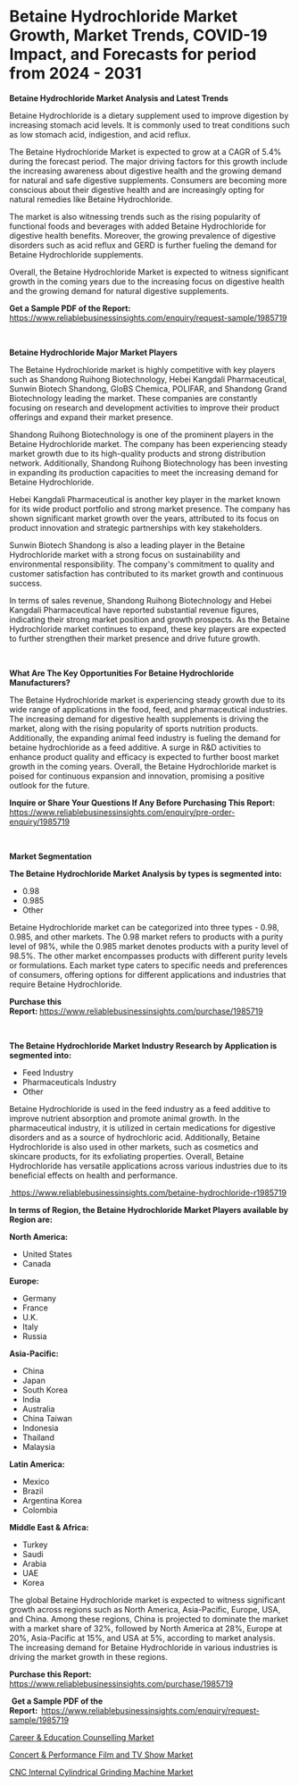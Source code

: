 <p><h1>Betaine Hydrochloride Market Growth, Market Trends, COVID-19 Impact, and Forecasts for period from 2024 - 2031</h1></p><p><strong>Betaine Hydrochloride Market Analysis and Latest Trends</strong></p>
<p><p>Betaine Hydrochloride is a dietary supplement used to improve digestion by increasing stomach acid levels. It is commonly used to treat conditions such as low stomach acid, indigestion, and acid reflux.</p><p>The Betaine Hydrochloride Market is expected to grow at a CAGR of 5.4% during the forecast period. The major driving factors for this growth include the increasing awareness about digestive health and the growing demand for natural and safe digestive supplements. Consumers are becoming more conscious about their digestive health and are increasingly opting for natural remedies like Betaine Hydrochloride.</p><p>The market is also witnessing trends such as the rising popularity of functional foods and beverages with added Betaine Hydrochloride for digestive health benefits. Moreover, the growing prevalence of digestive disorders such as acid reflux and GERD is further fueling the demand for Betaine Hydrochloride supplements.</p><p>Overall, the Betaine Hydrochloride Market is expected to witness significant growth in the coming years due to the increasing focus on digestive health and the growing demand for natural digestive supplements.</p></p>
<p><strong>Get a Sample PDF of the Report:&nbsp;</strong> <a href="https://www.reliablebusinessinsights.com/enquiry/request-sample/1985719">https://www.reliablebusinessinsights.com/enquiry/request-sample/1985719</a></p>
<p>&nbsp;</p>
<p><strong>Betaine Hydrochloride Major Market Players</strong></p>
<p><p>The Betaine Hydrochloride market is highly competitive with key players such as Shandong Ruihong Biotechnology, Hebei Kangdali Pharmaceutical, Sunwin Biotech Shandong, GloBS Chemica, POLIFAR, and Shandong Grand Biotechnology leading the market. These companies are constantly focusing on research and development activities to improve their product offerings and expand their market presence. </p><p>Shandong Ruihong Biotechnology is one of the prominent players in the Betaine Hydrochloride market. The company has been experiencing steady market growth due to its high-quality products and strong distribution network. Additionally, Shandong Ruihong Biotechnology has been investing in expanding its production capacities to meet the increasing demand for Betaine Hydrochloride. </p><p>Hebei Kangdali Pharmaceutical is another key player in the market known for its wide product portfolio and strong market presence. The company has shown significant market growth over the years, attributed to its focus on product innovation and strategic partnerships with key stakeholders.</p><p>Sunwin Biotech Shandong is also a leading player in the Betaine Hydrochloride market with a strong focus on sustainability and environmental responsibility. The company's commitment to quality and customer satisfaction has contributed to its market growth and continuous success.</p><p>In terms of sales revenue, Shandong Ruihong Biotechnology and Hebei Kangdali Pharmaceutical have reported substantial revenue figures, indicating their strong market position and growth prospects. As the Betaine Hydrochloride market continues to expand, these key players are expected to further strengthen their market presence and drive future growth.</p></p>
<p>&nbsp;</p>
<p><strong>What Are The Key Opportunities For Betaine Hydrochloride Manufacturers?</strong></p>
<p><p>The Betaine Hydrochloride market is experiencing steady growth due to its wide range of applications in the food, feed, and pharmaceutical industries. The increasing demand for digestive health supplements is driving the market, along with the rising popularity of sports nutrition products. Additionally, the expanding animal feed industry is fueling the demand for betaine hydrochloride as a feed additive. A surge in R&D activities to enhance product quality and efficacy is expected to further boost market growth in the coming years. Overall, the Betaine Hydrochloride market is poised for continuous expansion and innovation, promising a positive outlook for the future.</p></p>
<p><strong>Inquire or Share Your Questions If Any Before Purchasing This Report:</strong> <a href="https://www.reliablebusinessinsights.com/enquiry/pre-order-enquiry/1985719">https://www.reliablebusinessinsights.com/enquiry/pre-order-enquiry/1985719</a></p>
<p>&nbsp;</p>
<p><strong>Market Segmentation</strong></p>
<p><strong>The Betaine Hydrochloride Market Analysis by types is segmented into:</strong></p>
<p><ul><li>0.98</li><li>0.985</li><li>Other</li></ul></p>
<p><p>Betaine Hydrochloride market can be categorized into three types - 0.98, 0.985, and other markets. The 0.98 market refers to products with a purity level of 98%, while the 0.985 market denotes products with a purity level of 98.5%. The other market encompasses products with different purity levels or formulations. Each market type caters to specific needs and preferences of consumers, offering options for different applications and industries that require Betaine Hydrochloride.</p></p>
<p><strong>Purchase this Report:&nbsp;</strong><a href="https://www.reliablebusinessinsights.com/purchase/1985719">https://www.reliablebusinessinsights.com/purchase/1985719</a></p>
<p>&nbsp;</p>
<p><strong>The Betaine Hydrochloride Market Industry Research by Application is segmented into:</strong></p>
<p><ul><li>Feed Industry</li><li>Pharmaceuticals Industry</li><li>Other</li></ul></p>
<p><p>Betaine Hydrochloride is used in the feed industry as a feed additive to improve nutrient absorption and promote animal growth. In the pharmaceutical industry, it is utilized in certain medications for digestive disorders and as a source of hydrochloric acid. Additionally, Betaine Hydrochloride is also used in other markets, such as cosmetics and skincare products, for its exfoliating properties. Overall, Betaine Hydrochloride has versatile applications across various industries due to its beneficial effects on health and performance.</p></p>
<p><a href="https://www.reliablebusinessinsights.com/betaine-hydrochloride-r1985719">&nbsp;https://www.reliablebusinessinsights.com/betaine-hydrochloride-r1985719</a></p>
<p><strong>In terms of Region, the Betaine Hydrochloride Market Players available by Region are:</strong></p>
<p>
    <p> <strong> North America: </strong>
        <ul>
            <li>United States</li>
            <li>Canada</li>
        </ul>
        </p> 
    <p> <strong> Europe: </strong>
        <ul>
            <li>Germany</li>
            <li>France</li>
            <li>U.K.</li>
            <li>Italy</li>
            <li>Russia</li>
        </ul>
        </p> 
    <p> <strong> Asia-Pacific: </strong>
        <ul>
            <li>China</li>
            <li>Japan</li>
            <li>South Korea</li>
            <li>India</li>
            <li>Australia</li>
            <li>China Taiwan</li>
            <li>Indonesia</li>
            <li>Thailand</li>
            <li>Malaysia</li>
        </ul>
        </p> 
    <p> <strong> Latin America: </strong>
        <ul>
            <li>Mexico</li>
            <li>Brazil</li>
            <li>Argentina Korea</li>
            <li>Colombia</li>
        </ul>
        </p> 
    <p> <strong> Middle East & Africa: </strong>
        <ul>
            <li>Turkey</li>
            <li>Saudi</li>
            <li>Arabia</li>
            <li>UAE</li>
            <li>Korea</li>
        </ul>
    </p>
    </p>
<p><p>The global Betaine Hydrochloride market is expected to witness significant growth across regions such as North America, Asia-Pacific, Europe, USA, and China. Among these regions, China is projected to dominate the market with a market share of 32%, followed by North America at 28%, Europe at 20%, Asia-Pacific at 15%, and USA at 5%, according to market analysis. The increasing demand for Betaine Hydrochloride in various industries is driving the market growth in these regions.</p></p>
<p><strong>Purchase this Report: </strong><a href="https://www.reliablebusinessinsights.com/purchase/1985719">https://www.reliablebusinessinsights.com/purchase/1985719</a></p>
<p>&nbsp;<strong>Get a Sample PDF of the Report:&nbsp;&nbsp;</strong><a href="https://www.reliablebusinessinsights.com/enquiry/request-sample/1985719">https://www.reliablebusinessinsights.com/enquiry/request-sample/1985719</a></p>
<p><strong></strong></p>
<p><p><a href="https://github.com/caominhtri712020/Market-Research-Report-List-1/blob/main/career-education-counselling-market.md">Career & Education Counselling Market</a></p><p><a href="https://github.com/RichRobinson5/Market-Research-Report-List-6/blob/main/concert-performance-film-and-tv-show-market.md">Concert & Performance Film and TV Show Market</a></p><p><a href="https://issuu.com/reportprime-2/docs/cnc-internal-cylindrical-grinding-machine-market-s">CNC Internal Cylindrical Grinding Machine Market</a></p></p>